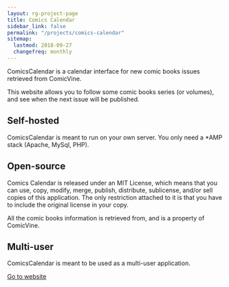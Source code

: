 ```yaml
---
layout: rg-project-page
title: Comics Calendar
sidebar_link: false
permalink: "/projects/comics-calendar"
sitemap:
  lastmod: 2018-09-27
  changefreq: monthly
---
```


ComicsCalendar is a calendar interface for new comic books issues retrieved from ComicVine.

This website allows you to follow some comic books series (or volumes), and see when the next issue will be published.

## Self-hosted

ComicsCalendar is meant to run on your own server. You only need a \*AMP stack (Apache, MySql, PHP).

## Open-source

Comics Calendar is released under an MIT License, which means that you can use, copy, modify, merge, publish, distribute, sublicense, and/or sell copies of this application. The only restriction attached to it is that you have to include the original license in your copy.

All the comic books information is retrieved from, and is a property of ComicVine.

## Multi-user

ComicsCalendar is meant to be used as a multi-user application.

[Go to website](https://remyg.github.io/ComicsCalendar/)
